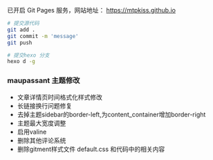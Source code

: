 
已开启 Git Pages 服务，网站地址： https://mtpkiss.github.io

```bash
# 提交源代码
git add .
git commit -m 'message'
git push

# 提交hexo 分支 
hexo d -g
```


### maupassant 主题修改
+ 文章详情页时间格式化样式修改
+ 长链接换行问题修复
+ 去掉主题sidebar的border-left,为content_container增加border-right
+ 主题最大宽度调整
+ 启用valine
+ 删除其他评论系统
+ 删除gitment样式文件 default.css 和代码中的相关内容